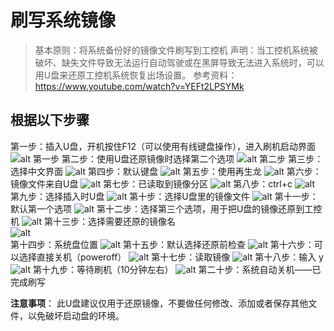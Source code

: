 # 刷写系统镜像

> 基本原则：将系统备份好的镜像文件刷写到工控机
> 声明：当工控机系统被破坏、缺失文件导致无法运行自动驾驶或在黑屏导致无法进入系统时，可以用U盘来还原工控机系统恢复出场设置。
> 参考资料：<https://www.youtube.com/watch?v=YEFt2LPSYMk>

## 根据以下步骤
第一步：插入U盘，开机按住F12（可以使用有线键盘操作），进入刷机启动界面
![alt 第一步](images/lQLPJwDCetAopwbNBD3NCGmwBeApK3fykssEPgo_EcB8AQ_2153_1085.png)
第二步：使用U盘还原镜像时选择第二个选项
![alt 第二步](images/12.png)
第三步：选择中文界面
![alt](images/lQLPJwdL8ziBiAbNBG_NCAewb7ZWChcktagEPgo_GcCyAQ_2055_1135.png)
第四步：默认键盘
![alt](images/5.png)
第五步：使用再生龙
![alt](images/8.png)
第六步：镜像文件来自U盘
![alt](images/6.png) 
第七步：已读取到镜像分区
![alt](images/13.png) 
第八步：ctrl+c
![alt](images/l9.png) 
第九步：选择插入时U盘
![alt](images/14.png) 
第十步：选择U盘里的镜像文件
![alt](images/15.png) 
第十一步：默认第一个选项 
![alt](images/16.png)
第十二步：选择第三个选项，用于把U盘的镜像还原到工控机 
![alt](images/17.png) 
第十三步：选择需要还原的镜像名    
![alt](images/18.png)  
第十四步：系统盘位置
![alt](images/23.png) 
第十五步：默认选择还原前检查
![alt](images/24.png)
第十六步：可以选择直接关机（poweroff）
![alt](images/25.png)
第十七步：读取镜像
![alt](images/26.png)
第十八步：输入 y
![alt](images/20.png)
第十九步：等待刷机（10分钟左右） 
![alt](images/21.png) 
第二十步：系统自动关机——已完成刷写

**注意事项**： 此U盘建议仅用于还原镜像，不要做任何修改、添加或者保存其他文件，以免破坏启动盘的环境。



